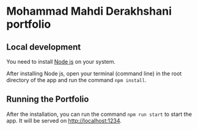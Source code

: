 # Mohammad Mahdi Derakhshani portfolio

## Local development

You need to install [Node js](https://nodejs.org/) on your system.

After installing Node js, open your terminal (command line) in the root directory of the app and run the command `npm install`.

## Running the Portfolio

After the installation, you can run the command `npm run start` to start the app. It will be served on [http://localhost:1234](http://localhost:1234).
